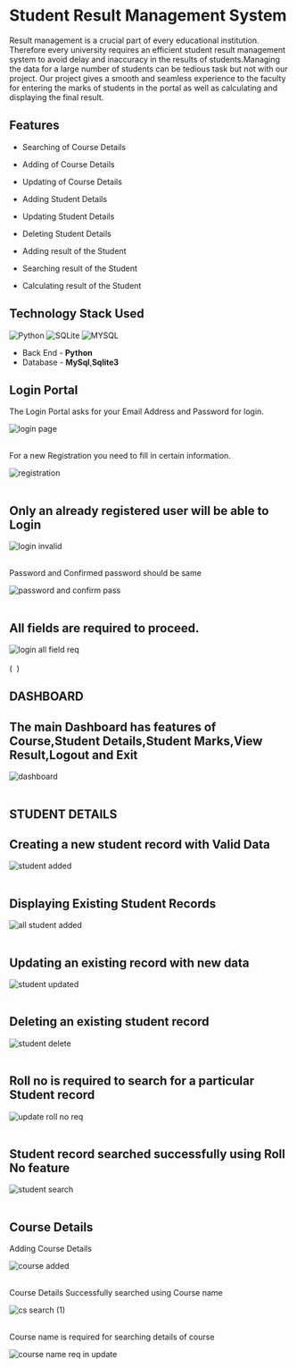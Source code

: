 # Student Result Management System

Result management is a crucial part of every educational institution. Therefore every university requires an efficient student result management system to avoid delay and inaccuracy in the results of students.Managing the data for a large number of students can be tedious task but not with our project. Our project gives a smooth and seamless experience to the faculty for entering the marks of students in the portal as well as calculating and displaying the final result.


## Features

- Searching of Course Details

- Adding of Course Details

- Updating of Course Details

- Adding Student Details

- Updating Student Details 

- Deleting Student Details

- Adding  result of the  Student

- Searching result of the Student

- Calculating  result of the Student




## Technology Stack Used

![Python](https://img.shields.io/badge/python-3670A0?style=for-the-badge&logo=python&logoColor=ffdd54)
![SQLite](https://img.shields.io/badge/sqlite-%2307405e.svg?style=for-the-badge&logo=sqlite&logoColor=white)
![MYSQL](https://img.shields.io/badge/database-mysql-lightgray.svg?logo=mysql&logoColor=white&style=flat-square) 


- Back End - **Python**
- Database - **MySql**,**Sqlite3**






## Login Portal

The Login Portal asks for your Email Address and Password for login.

![login page](https://user-images.githubusercontent.com/43770452/226120564-a43904ce-41c4-47b8-9ec9-8628ffb710fc.png)<br><br>

For a new Registration you need to fill in certain information.

![registration ](https://user-images.githubusercontent.com/43770452/226121409-8caaf36e-dd23-4788-b96d-5cf020fe238f.png)<br><br>

## Only an already registered user will be able to Login

![login invalid](https://user-images.githubusercontent.com/43770452/226124248-86e367a5-ab0e-4552-b0dd-36af6eb1efa0.png)<br><br>


Password and Confirmed password should be same

![password and confirm pass](https://user-images.githubusercontent.com/43770452/226124300-cb2518a9-062e-4bed-858e-d3ecec6475f6.png) <br><br>





## All fields are required to proceed.

![login all field req](https://user-images.githubusercontent.com/43770452/226124459-96bb14c7-cc02-49b9-8bed-0761f298e849.png) <br><br>
(&nbsp;  )











## DASHBOARD

## The main Dashboard has features of Course,Student Details,Student Marks,View Result,Logout and Exit

![dashboard](https://user-images.githubusercontent.com/43770452/226121070-8c2940b6-0121-45d3-b4cb-81ca161f4264.png) <br><br>




## STUDENT DETAILS

## Creating a new student record with Valid Data

![student added](https://user-images.githubusercontent.com/43770452/226126231-12f4694a-3536-46e9-a280-bc3ced86af55.png) <br><br>


## Displaying Existing Student Records

![all student added](https://user-images.githubusercontent.com/43770452/226126328-967d3c96-721d-40e3-9fe3-36e616e07524.png) <br><br>

## Updating an existing record with new data

![student updated](https://user-images.githubusercontent.com/43770452/226126413-ab2203be-e9ec-41be-8dca-87120e1c627a.png) <br><br>

## Deleting an existing student record

![student delete](https://user-images.githubusercontent.com/43770452/226126620-70e7a7a7-f223-4eb6-8523-4e86cb8ef64e.png) <br><br>

## Roll no is required to search for a particular Student record

![update roll no  req](https://user-images.githubusercontent.com/43770452/226126674-0f2a920b-c730-4f12-817e-b631f43bd197.png) <br><br>

## Student record searched successfully using Roll No feature
![student search](https://user-images.githubusercontent.com/43770452/226126872-3e287a34-cf92-4344-a810-86ab7d6adb54.png)<br><br>




## Course Details


Adding Course Details 

![course added](https://user-images.githubusercontent.com/43770452/226149292-56244b9b-8bbe-41b8-b1ab-e1f01b1997e9.png) <br><br>


Course Details Successfully searched using Course name

![cs search  (1)](https://user-images.githubusercontent.com/43770452/226149332-8df13aca-9ade-48e7-93e1-1bab43fe1051.png)<br><br>


Course name is required for searching details of course


![course name req in update](https://user-images.githubusercontent.com/43770452/226149441-d39571bf-9674-44f4-a4ee-338d81592203.png)<br><br>
